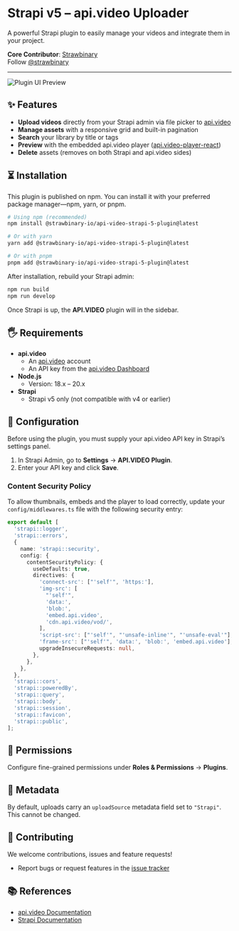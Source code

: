 # Strapi v5 – api.video Uploader

A powerful Strapi plugin to easily manage your videos and integrate them in your project.

**Core Contributor**: [Strawbinary](https://github.com/Strawbinary)  
Follow [@strawbinary](https://www.linkedin.com/company/strawbinary-gbr/ )

---

![Plugin UI Preview](public/assets/preview_dark.png)

## ✨ Features

- **Upload videos** directly from your Strapi admin via file picker to [api.video](https://api.video)  
- **Manage assets** with a responsive grid and built-in pagination  
- **Search** your library by title or tags  
- **Preview** with the embedded api.video player ([api.video-player-react](https://github.com/apivideo/api.video-react-player))  
- **Delete** assets (removes on both Strapi and api.video sides)

## ⏳ Installation

This plugin is published on npm. You can install it with your preferred package manager—npm, yarn, or pnpm.

```bash
# Using npm (recommended)
npm install @strawbinary-io/api-video-strapi-5-plugin@latest

# Or with yarn
yarn add @strawbinary-io/api-video-strapi-5-plugin@latest

# Or with pnpm
pnpm add @strawbinary-io/api-video-strapi-5-plugin@latest
```

After installation, rebuild your Strapi admin:

```bash
npm run build
npm run develop
```

Once Strapi is up, the **API.VIDEO** plugin will in the sidebar.

## 🖐 Requirements

- **api.video**
  - An [api.video](https://api.video) account
  - An API key from the [api.video Dashboard](https://dashboard.api.video/apikeys)
- **Node.js**
  - Version: 18.x – 20.x
- **Strapi**
  - Strapi v5 only (not compatible with v4 or earlier)

## 🔧 Configuration

Before using the plugin, you must supply your api.video API key in Strapi’s settings panel.

1. In Strapi Admin, go to **Settings** → **API.VIDEO Plugin**.
2. Enter your API key and click **Save**.

### Content Security Policy

To allow thumbnails, embeds and the player to load correctly, update your `config/middlewares.ts` file with the following security entry:

```ts
export default [
  'strapi::logger',
  'strapi::errors',
  {
    name: 'strapi::security',
    config: {
      contentSecurityPolicy: {
        useDefaults: true,
        directives: {
          'connect-src': ["'self'", 'https:'],
          'img-src': [
            "'self'",
            'data:',
            'blob:',
            'embed.api.video',
            'cdn.api.video/vod/',
          ],
          'script-src': ["'self'", "'unsafe-inline'", "'unsafe-eval'"],
          'frame-src': ["'self'", 'data:', 'blob:', 'embed.api.video'],
          upgradeInsecureRequests: null,
        },
      },
    },
  },
  'strapi::cors',
  'strapi::poweredBy',
  'strapi::query',
  'strapi::body',
  'strapi::session',
  'strapi::favicon',
  'strapi::public',
];
```

## 👤 Permissions

Configure fine-grained permissions under **Roles & Permissions** → **Plugins**.

## 💾 Metadata

By default, uploads carry an `uploadSource` metadata field set to `"Strapi"`. This cannot be changed.

## 🤝 Contributing

We welcome contributions, issues and feature requests!

- Report bugs or request features in the [issue tracker](https://github.com/Strawbinary/api.video-strapi-5-plugin/issues)

## 📚 References

- [api.video Documentation](https://docs.api.video/docs/apivideo-api-reference)
- [Strapi Documentation](https://docs.strapi.io)
